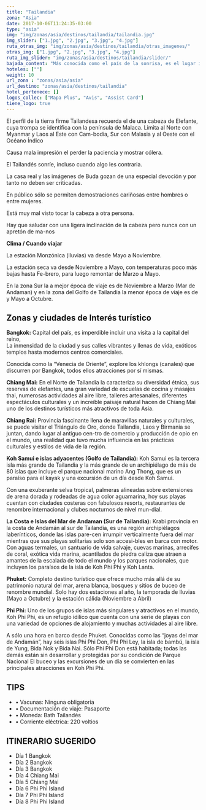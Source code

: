 ```yaml
---
title: "Tailandia"
zona: "Asia"
date: 2017-10-06T11:24:35-03:00
type: "asia"
img: "img/zonas/asia/destinos/tailandia/tailandia.jpg"
img_slider: ["1.jpg", "2.jpg", "3.jpg", "4.jpg"]
ruta_otras_img: "img/zonas/asia/destinos/tailandia/otras_imagenes/"
otras_img: ["1.jpg", "2.jpg", "3.jpg", "4.jpg"]
ruta_img_slider: "img/zonas/asia/destinos/tailandia/slider/"
bajada_content: "Más conocida como el país de la sonrisa, es el lugar idóneo para las personas interesadas en ruinas, templos y playas. Tailandia  es un país por el que se puede viajar fácilmente: posee un transporte eficaz, un alojamiento asequible y una gastronomía exquisita. Los tailandeses son famosos por su amabilidad y hospitalidad con los desconocidos."
hoteles: [""]
weight: 10
url_zona : "zonas/asia/asia"
url_destino: "zonas/asia/destinos/tailandia"
hotel_pertenece: []
logos_collec: ["Mapa Plus", "Avis", "Assist Card"]
tiene_logo: true
---
```

El perfil de la tierra firme Tailandesa recuerda el de una cabeza de Elefante, cuya  trompa se identifica con la península de Malaca. Limita al Norte con Myanmar y Laos al Este con Cam-bodia, Sur con Malasia y al Oeste  con el Océano Índico

Causa mala impresión el perder la paciencia y mostrar cólera.

El Tailandés sonríe, incluso cuando algo les contraria.

La casa real y las imágenes de Buda gozan de una especial devoción y por tanto no deben ser criticadas.

En público sólo se permiten demostraciones cariñosas entre hombres o entre mujeres.  

Está muy mal visto tocar la cabeza a otra persona.

Hay que saludar con una ligera inclinación de la cabeza pero nunca con un apretón de  ma-nos

**Clima / Cuando viajar**

La estación Monzónica (lluvias) va desde Mayo a Noviembre.

La estación seca va desde  Noviembre a Mayo, con temperaturas poco más bajas hasta Fe-brero, para luego remontar de Marzo a  Mayo.

En la zona Sur la a mejor época de viaje es de Noviembre a Marzo (Mar de Andaman) y en la zona del Golfo de Tailandia la menor época de viaje es de y
Mayo a Octubre.

## Zonas y ciudades de Interés turístico

**Bangkok:** Capital del país, es imperdible incluir una visita a la capital del reino,  
La inmensidad de la ciudad y sus calles vibrantes y llenas de vida, exóticos templos hasta modernos centros  comerciales.

Conocida como la “Venecia de Oriente”, explore los khlongs (canales) que discurren por Bangkok, todos ellos atracciones por sí mismas.

**Chiang Mai:** En el Norte de Tailandia la caracteriza su  diversidad étnica, sus reservas de elefantes, una gran variedad de escuelas de cocina y  masajes thai, numerosas actividades al aire libre, talleres artesanales, diferentes  espectáculos culturales y un increíble paisaje natural hacen de Chiang Mai uno de los destinos turísticos más atractivos de toda Asia.  

**Chiang Rai:** Provincia fascinante llena de maravillas naturales y culturales, se puede visitar  el Triángulo de Oro, donde Tailandia, Laos y Birmania se juntan, dando lugar al antiguo cen-tro de comercio y producción de opio en el mundo, una realidad que tuvo mucha influencia en las prácticas culturales y estilos  de vida de la región.  

**Koh Samui e islas adyacentes (Golfo de Tailandia):** Koh Samui es la tercera isla más grande de Tailandia y la más grande de un archipiélago de más de 80 islas que incluye el parque nacional marino Ang Thong, que es un paraíso para el kayak y una excursión de un día desde Koh Samui.

Con una exuberante selva tropical, palmeras alineadas sobre extensiones de arena dorada y rodeadas de agua color aguamarina,  hoy sus playas cuentan con ciudades  costeras con fabulosos resorts, restaurantes de renombre internacional y clubes nocturnos de nivel mun-dial.

**La Costa e Islas del Mar de Andaman (Sur de Tailandia):** Krabi provincia en la costa de Andamán al sur de Tailandia, es una región archipiélagos laberínticos, donde las islas pare-cen irrumpir verticalmente fuera del mar mientras que sus playas solitarias solo son accesi-bles en barca con motor. Con aguas termales, un santuario de vida  salvaje, cuevas marinas, arrecifes de coral, exótica vida marina, acantilados de piedra caliza que atraen a amantes de la escalada de todo el mundo y los parques nacionales, que incluyen los paraísos de la isla de Koh Phi Phi y Koh Lanta.

**Phuket:** Completo destino turístico que ofrece mucho más allá de su patrimonio natural del mar, arena blanca, bosques y sitios de buceo de renombre mundial.
Solo hay dos estaciones al año, la temporada de lluvias (Mayo a Octubre) y la estación cálida (Noviembre a Abril)

**Phi Phi:** Uno de los grupos de islas más singulares y atractivos en el mundo, Koh Phi Phi, es un  refugio idílico que cuenta con una serie de playas con una variedad de opciones de alojamiento y muchas actividades al aire libre.

A sólo una hora en barco desde Phuket. Conocidas como las “joyas del mar de Andamán”, hay seis islas Phi Phi Don, Phi Phi Ley, la isla de bambú, la isla de Yung, Bida Nok y Bida Nai. Sólo Phi Phi Don está habitada; todas las demás están sin desarrollar y protegidas por su condición de Parque Nacional
El buceo y las excursiones de un día se convierten en las principales atracciones en Koh Phi Phi.  

## TIPS

- •  Vacunas: Ninguna obligatoria
- •  Documentación de viaje: Pasaporte
- •  Moneda: Bath Tailandés
- •  Corriente eléctrica: 220 voltios

## ITINERARIO SUGERIDO

- Día 1	Bangkok
- Día 2	Bangkok
- Día 3	Bangkok
- Día 4	Chiang Mai
- Día 5	Chiang Mai
- Día 6	Phi Phi Island
- Día 7	Phi Phi Island
- Día 8 	Phi Phi Island
